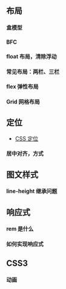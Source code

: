 ## 布局

#### 盒模型

#### BFC

#### float 布局，清除浮动

#### 常见布局：两栏、三栏

#### flex 弹性布局

#### Grid 网格布局

## 定位

- [CSS 定位](http://www.ruanyifeng.com/blog/2019/11/css-position.html)

#### 居中对齐，方式

## 图文样式

#### line-height 继承问题

## 响应式

#### rem 是什么

#### 如何实现响应式

## CSS3

#### 动画
